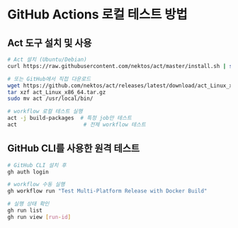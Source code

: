 # GitHub Actions 로컬 테스트 방법

## Act 도구 설치 및 사용

```bash
# Act 설치 (Ubuntu/Debian)
curl https://raw.githubusercontent.com/nektos/act/master/install.sh | sudo bash

# 또는 GitHub에서 직접 다운로드
wget https://github.com/nektos/act/releases/latest/download/act_Linux_x86_64.tar.gz
tar xzf act_Linux_x86_64.tar.gz
sudo mv act /usr/local/bin/

# workflow 로컬 테스트 실행
act -j build-packages  # 특정 job만 테스트
act                     # 전체 workflow 테스트
```

## GitHub CLI를 사용한 원격 테스트

```bash
# GitHub CLI 설치 후
gh auth login

# workflow 수동 실행
gh workflow run "Test Multi-Platform Release with Docker Build"

# 실행 상태 확인
gh run list
gh run view [run-id]
```